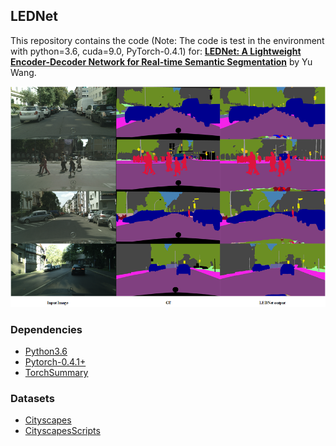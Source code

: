 ## LEDNet
This repository contains the code (Note: The code is test in the environment with python=3.6, cuda=9.0, PyTorch-0.4.1) for:   [**LEDNet: A Lightweight Encoder-Decoder Network for Real-time Semantic Segmentation**](https://arxiv.org/abs/1905.02423)  by Yu Wang.

<p align='center'>
<img src="./images/LEDNet_demo.png" width="800" />
</p>


### Dependencies
- [Python3.6](https://www.python.org/downloads/)
- [Pytorch-0.4.1+](http://pytorch.org/)
- [TorchSummary](https://github.com/sksq96/pytorch-summary)

### Datasets
- [Cityscapes](https://www.cityscapes-dataset.com/)
- [CityscapesScripts](https://github.com/mcordts/cityscapesScripts)

